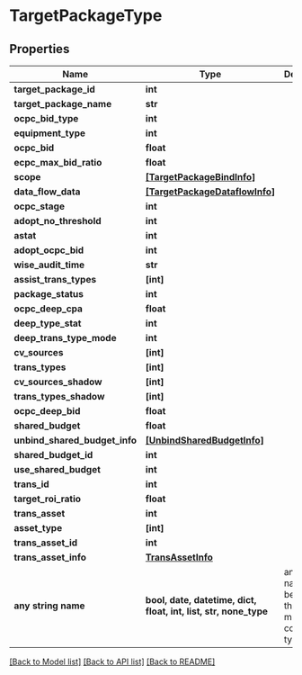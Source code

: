 # TargetPackageType


## Properties
Name | Type | Description | Notes
------------ | ------------- | ------------- | -------------
**target_package_id** | **int** |  | [optional] 
**target_package_name** | **str** |  | [optional] 
**ocpc_bid_type** | **int** |  | [optional] 
**equipment_type** | **int** |  | [optional] 
**ocpc_bid** | **float** |  | [optional] 
**ecpc_max_bid_ratio** | **float** |  | [optional] 
**scope** | [**[TargetPackageBindInfo]**](TargetPackageBindInfo.md) |  | [optional] 
**data_flow_data** | [**[TargetPackageDataflowInfo]**](TargetPackageDataflowInfo.md) |  | [optional] 
**ocpc_stage** | **int** |  | [optional] 
**adopt_no_threshold** | **int** |  | [optional] 
**astat** | **int** |  | [optional] 
**adopt_ocpc_bid** | **int** |  | [optional] 
**wise_audit_time** | **str** |  | [optional] 
**assist_trans_types** | **[int]** |  | [optional] 
**package_status** | **int** |  | [optional] 
**ocpc_deep_cpa** | **float** |  | [optional] 
**deep_type_stat** | **int** |  | [optional] 
**deep_trans_type_mode** | **int** |  | [optional] 
**cv_sources** | **[int]** |  | [optional] 
**trans_types** | **[int]** |  | [optional] 
**cv_sources_shadow** | **[int]** |  | [optional] 
**trans_types_shadow** | **[int]** |  | [optional] 
**ocpc_deep_bid** | **float** |  | [optional] 
**shared_budget** | **float** |  | [optional] 
**unbind_shared_budget_info** | [**[UnbindSharedBudgetInfo]**](UnbindSharedBudgetInfo.md) |  | [optional] 
**shared_budget_id** | **int** |  | [optional] 
**use_shared_budget** | **int** |  | [optional] 
**trans_id** | **int** |  | [optional] 
**target_roi_ratio** | **float** |  | [optional] 
**trans_asset** | **int** |  | [optional] 
**asset_type** | **[int]** |  | [optional] 
**trans_asset_id** | **int** |  | [optional] 
**trans_asset_info** | [**TransAssetInfo**](TransAssetInfo.md) |  | [optional] 
**any string name** | **bool, date, datetime, dict, float, int, list, str, none_type** | any string name can be used but the value must be the correct type | [optional]

[[Back to Model list]](../README.md#documentation-for-models) [[Back to API list]](../README.md#documentation-for-api-endpoints) [[Back to README]](../README.md)


